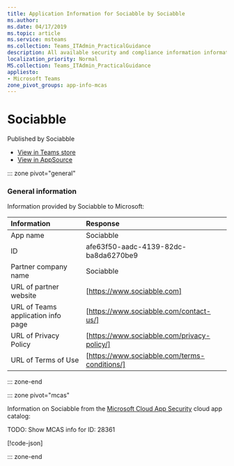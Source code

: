 ```yaml
---
title: Application Information for Sociabble by Sociabble
ms.author: 
ms.date: 04/17/2019
ms.topic: article
ms.service: msteams
ms.collection: Teams_ITAdmin_PracticalGuidance
description: All available security and compliance information information for Sociabble, its data handling policies, its Microsoft Cloud App Security app catalog information, and security/compliance information in the CSA STAR registry.
localization_priority: Normal
MS.collection: Teams_ITAdmin_PracticalGuidance
appliesto:
- Microsoft Teams
zone_pivot_groups: app-info-mcas
---
```

# Sociabble

Published by Sociabble
* <a href="https://teams.microsoft.com/l/app/afe63f50-aadc-4139-82dc-ba8da6270be9" target="_blank">View in Teams store</a>
* <a href="https://appsource.microsoft.com/en-us/product/office/WA104381258" target="_blank">View in AppSource</a>

::: zone pivot="general"

### General information

Information provided by Sociabble to Microsoft:

| **Information** | **Response** |
|:----------------|:-------------|
| App name | Sociabble |
| ID | afe63f50-aadc-4139-82dc-ba8da6270be9 |
| Partner company name | Sociabble |
| URL of partner website | [https://www.sociabble.com] |
| URL of Teams application info page | [https://www.sociabble.com/contact-us/] |
| URL of Privacy Policy | [https://www.sociabble.com/privacy-policy/] |
| URL of Terms of Use | [https://www.sociabble.com/terms-conditions/] |

::: zone-end


::: zone pivot="mcas"

Information on Sociabble from the [Microsoft Cloud App Security](https://www.microsoft.com/en-us/enterprise-mobility-security/cloud-app-security) cloud app catalog:

TODO: Show MCAS info for ID: 28361

[!code-json[](./json/28361.json)]

::: zone-end

